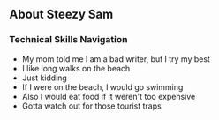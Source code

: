 ## About Steezy Sam 

### Technical Skills Navigation
- My mom told me I am a bad writer, but I try my best
- I like long walks on the beach
- Just kidding
- If I were on the beach, I would go swimming
- Also I would eat food if it weren't too expensive
- Gotta watch out for those tourist traps
